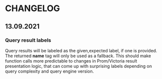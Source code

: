 # CHANGELOG
## 13.09.2021
### Query result labels

Query results will be labeled as the given,expected label, if one is provided. The returned __name__ tag will only be used as a fallback.
This should make function calls more predictable to changes in Prom/Victoria result presentation logic, that can come
up with surprising labels depending on query complexity and query engine version.
